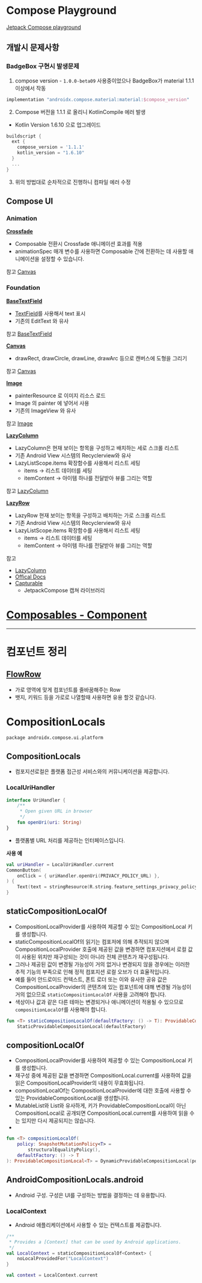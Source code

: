 # Compose Playground
[Jetpack Compose playground](https://foso.github.io/Jetpack-Compose-Playground/)

## 개발시 문제사항

### BadgeBox 구현시 발생문제
1. compose version - `1.0.0-beta09` 사용중이었으나 BadgeBox가 material 1.1.1 이상에서 작동

```kotlin
implementation "androidx.compose.material:material:$compose_version"
```

2. Compose 버전을 1.1.1 로 올리니 KotlinCompile 에러 발생
- Kotlin Version 1.6.10 으로 업그레이드

```groovy
buildscript {
  ext {
    compose_version = '1.1.1'
    kotlin_version = "1.6.10"
  }
  ...
}
```

3. 위의 방법대로 순차적으로 진행하니 컴파일 에러 수정

## Compose UI

### Animation

[**Crossfade**](app/src/main/java/com/ys/composeplayground/ui/animation/Crossfade.kt)
- Composable 전환시 Crossfade 애니메이션 효과를 적용
- animationSpec 매개 변수를 사용하면 Composable 간에 전환하는 데 사용할 애니메이션을 설정할 수 있습니다.

참고
[Canvas](https://foso.github.io/Jetpack-Compose-Playground/foundation/canvas/)


### Foundation

[**BaseTextField**](app/src/main/java/com/ys/composeplayground/ui/foundation/BaseTextField.kt)
- [TextField](https://foso.github.io/Jetpack-Compose-Playground/material/textfield/)를 사용해서 text 표시
- 기존의 EditText 와 유사

참고
[BaseTextField](https://foso.github.io/Jetpack-Compose-Playground/foundation/basetextfield/)


[**Canvas**](app/src/main/java/com/ys/composeplayground/ui/foundation/Canvas.kt)
- drawRect, drawCircle, drawLine, drawArc 등으로 캔버스에 도형을 그리기

참고
[Canvas](https://foso.github.io/Jetpack-Compose-Playground/foundation/canvas/)


[**Image**](app/src/main/java/com/ys/composeplayground/ui/foundation/ImageResource.kt)
- painterResource 로 이미지 리소스 로드
- Image 의 painter 에 넣어서 사용
- 기존의 ImageView 와 유사

참고
[Image](https://foso.github.io/Jetpack-Compose-Playground/foundation/image/)


[**LazyColumn**](app/src/main/java/com/ys/composeplayground/ui/foundation/LazyColumn.kt)
- LazyColumn은 현재 보이는 항목을 구성하고 배치하는 세로 스크롤 리스트
- 기존 Android View 시스템의 Recyclerview와 유사
- LazyListScope.items 확장함수를 사용해서 리스트 세팅
    - items -> 리스트 데이터를 세팅
    - itemContent -> 아이템 하나를 전달받아 뷰를 그리는 역할

참고
[LazyColumn](https://foso.github.io/Jetpack-Compose-Playground/foundation/lazycolumn/)


[**LazyRow**](app/src/main/java/com/ys/composeplayground/ui/foundation/LazyColumn.kt)
- LazyRow 현재 보이는 항목을 구성하고 배치하는 가로 스크롤 리스트
- 기존 Android View 시스템의 Recyclerview와 유사
- LazyListScope.items 확장함수를 사용해서 리스트 세팅
  - items -> 리스트 데이터를 세팅
  - itemContent -> 아이템 하나를 전달받아 뷰를 그리는 역할

참고
- [LazyColumn](https://foso.github.io/Jetpack-Compose-Playground/foundation/lazyrow/)
- [Offical Docs](https://developer.android.com/reference/kotlin/androidx/compose/foundation/lazy/package-summary#lazyrow)
- [Capturable](https://github.com/PatilShreyas/Capturable)
  - JetpackCompose 캡쳐 라이브러리

# [Composables - Component](https://www.composables.com/components)

---

# 컴포넌트 정리

## [FlowRow](./app/src/main/java/com/ys/composeplayground/ui/common/SettingsDialog.kt)
- 가로 영역에 맞게 컴포넌트를 줄바꿈해주는 Row
- 뱃지, 키워드 등을 가로로 나열할때 사용하면 유용 할것 같습니다.

# CompositionLocals

`package androidx.compose.ui.platform`

## CompositionLocals
- 컴포지션로컬은 플랫폼 접근성 서비스와의 커뮤니케이션을 제공합니다.

### LocalUriHandler
```kotlin
interface UriHandler {
    /**
     * Open given URL in browser
     */
    fun openUri(uri: String)
}
```
- 플랫폼별 URL 처리를 제공하는 인터페이스입니다.

**사용 예**
```kotlin
val uriHandler = LocalUriHandler.current
CommonButton(
    onClick = { uriHandler.openUri(PRIVACY_POLICY_URL) },
) {
    Text(text = stringResource(R.string.feature_settings_privacy_policy))
}
```

## staticCompositionLocalOf
- CompositionLocalProvider를 사용하여 제공할 수 있는 CompositionLocal 키를 생성합니다.
- staticCompositionLocalOf의 읽기는 컴포저에 의해 추적되지 않으며 CompositionLocalProvider 호출에 제공된 값을 변경하면 컴포지션에서 로컬 값이 사용된 위치만 재구성되는 것이 아니라 전체 콘텐츠가 재구성됩니다. 
- 그러나 제공된 값이 변경될 가능성이 거의 없거나 변경되지 않을 경우에는 이러한 추적 기능의 부족으로 인해 정적 컴포지션 로컬 오브가 더 효율적입니다. 
- 예를 들어 안드로이드 컨텍스트, 폰트 로더 또는 이와 유사한 공유 값은 CompositionLocalProvider의 콘텐츠에 있는 컴포넌트에 대해 변경될 가능성이 거의 없으므로 `staticCompositionLocalOf` 사용을 고려해야 합니다. 
- 색상이나 값과 같은 다른 테마는 변경되거나 애니메이션이 적용될 수 있으므로 `compositionLocalOf`를 사용해야 합니다.

```kotlin
fun <T> staticCompositionLocalOf(defaultFactory: () -> T): ProvidableCompositionLocal<T> =
    StaticProvidableCompositionLocal(defaultFactory)
```

## compositionLocalOf
- CompositionLocalProvider를 사용하여 제공할 수 있는 CompositionLocal 키를 생성합니다. 
- 재구성 중에 제공된 값을 변경하면 CompositionLocal.current를 사용하여 값을 읽은 CompositionLocalProvider의 내용이 무효화됩니다.
- compositionLocalOf는 CompositionLocalProvider에 대한 호출에 사용할 수 있는 ProvidableCompositionLocal을 생성합니다. 
- MutableList와 List와 유사하게, 키가 ProvidableCompositionLocal이 아닌 CompositionLocal로 공개되면 CompositionLocal.current를 사용하여 읽을 수는 있지만 다시 제공되지는 않습니다.
- 
```kotlin
fun <T> compositionLocalOf(
    policy: SnapshotMutationPolicy<T> =
        structuralEqualityPolicy(),
    defaultFactory: () -> T
): ProvidableCompositionLocal<T> = DynamicProvidableCompositionLocal(policy, defaultFactory)
```
## AndroidCompositionLocals.android
- Android 구성. 구성은 UI를 구성하는 방법을 결정하는 데 유용합니다.

### LocalContext
- Android 애플리케이션에서 사용할 수 있는 컨텍스트를 제공합니다.

```kotlin
/**
 * Provides a [Context] that can be used by Android applications.
 */
val LocalContext = staticCompositionLocalOf<Context> {
    noLocalProvidedFor("LocalContext")
}
```

```kotlin
val context = LocalContext.current
```